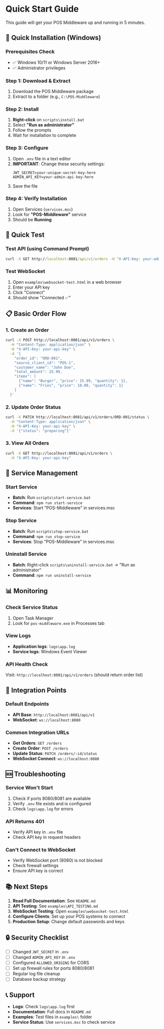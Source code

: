 # Quick Start Guide

This guide will get your POS Middleware up and running in 5 minutes.

## 🚀 Quick Installation (Windows)

### Prerequisites Check
- ✅ Windows 10/11 or Windows Server 2016+
- ✅ Administrator privileges

### Step 1: Download & Extract
1. Download the POS Middleware package
2. Extract to a folder (e.g., `C:\POS-Middleware`)

### Step 2: Install
1. **Right-click** on `scripts\install.bat`
2. Select **"Run as administrator"**
3. Follow the prompts
4. Wait for installation to complete

### Step 3: Configure
1. Open `.env` file in a text editor
2. **IMPORTANT**: Change these security settings:
   ```env
   JWT_SECRET=your-unique-secret-key-here
   ADMIN_API_KEY=your-admin-api-key-here
   ```
3. Save the file

### Step 4: Verify Installation
1. Open Services (`services.msc`)
2. Look for **"POS-Middleware"** service
3. Should be **Running**

## 🎯 Quick Test

### Test API (using Command Prompt)
```cmd
curl -X GET http://localhost:8081/api/v1/orders -H "X-API-Key: your-admin-api-key-here"
```

### Test WebSocket
1. Open `examples\websocket-test.html` in a web browser
2. Enter your API key
3. Click "Connect"
4. Should show "Connected ✅"

## 📋 Basic Order Flow

### 1. Create an Order
```bash
curl -X POST http://localhost:8081/api/v1/orders \
  -H "Content-Type: application/json" \
  -H "X-API-Key: your-api-key" \
  -d '{
    "order_id": "ORD-001",
    "source_client_id": "POS-1",
    "customer_name": "John Doe",
    "total_amount": 25.99,
    "items": [
      {"name": "Burger", "price": 15.99, "quantity": 1},
      {"name": "Fries", "price": 10.00, "quantity": 1}
    ]
  }'
```

### 2. Update Order Status
```bash
curl -X PATCH http://localhost:8081/api/v1/orders/ORD-001/status \
  -H "Content-Type: application/json" \
  -H "X-API-Key: your-api-key" \
  -d '{"status": "preparing"}'
```

### 3. View All Orders
```bash
curl -X GET http://localhost:8081/api/v1/orders \
  -H "X-API-Key: your-api-key"
```

## 🔧 Service Management

### Start Service
- **Batch**: Run `scripts\start-service.bat`
- **Command**: `npm run start-service`
- **Services**: Start "POS-Middleware" in services.msc

### Stop Service
- **Batch**: Run `scripts\stop-service.bat`
- **Command**: `npm run stop-service`
- **Services**: Stop "POS-Middleware" in services.msc

### Uninstall Service
- **Batch**: Right-click `scripts\uninstall-service.bat` → "Run as administrator"
- **Command**: `npm run uninstall-service`

## 📊 Monitoring

### Check Service Status
1. Open Task Manager
2. Look for `pos-middleware.exe` in Processes tab

### View Logs
- **Application logs**: `logs\app.log`
- **Service logs**: Windows Event Viewer

### API Health Check
Visit: `http://localhost:8081/api/v1/orders` (should return order list)

## 🔗 Integration Points

### Default Endpoints
- **API Base**: `http://localhost:8081/api/v1`
- **WebSocket**: `ws://localhost:8080`

### Common Integration URLs
- **Get Orders**: `GET /orders`
- **Create Order**: `POST /orders`
- **Update Status**: `PATCH /orders/:id/status`
- **WebSocket Connect**: `ws://localhost:8080`

## 🆘 Troubleshooting

### Service Won't Start
1. Check if ports 8080/8081 are available
2. Verify `.env` file exists and is configured
3. Check `logs\app.log` for errors

### API Returns 401
- Verify API key in `.env` file
- Check API key in request headers

### Can't Connect to WebSocket
- Verify WebSocket port (8080) is not blocked
- Check firewall settings
- Ensure API key is correct

## 📚 Next Steps

1. **Read Full Documentation**: See `README.md`
2. **API Testing**: See `examples\API_TESTING.md`
3. **WebSocket Testing**: Open `examples\websocket-test.html`
4. **Configure Clients**: Set up your POS systems to connect
5. **Production Setup**: Change default passwords and keys

## 🔒 Security Checklist

- [ ] Changed `JWT_SECRET` in `.env`
- [ ] Changed `ADMIN_API_KEY` in `.env`
- [ ] Configured `ALLOWED_ORIGINS` for CORS
- [ ] Set up firewall rules for ports 8080/8081
- [ ] Regular log file cleanup
- [ ] Database backup strategy

## 📞 Support

- **Logs**: Check `logs\app.log` first
- **Documentation**: Full docs in `README.md`
- **Examples**: Test files in `examples\` folder
- **Service Status**: Use `services.msc` to check service
